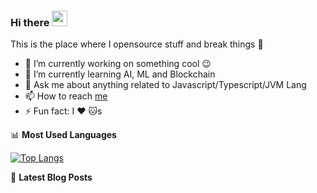 ### Hi there <a href="https://www.gautamkrishnar.com/"><img src="https://media.giphy.com/media/hvRJCLFzcasrR4ia7z/giphy.gif" width="25px"></a>
This is the place where I opensource stuff and break things :rofl:

- 🔭 I’m currently working on something cool :wink:
- 🌱 I’m currently learning AI, ML and Blockchain
- 💬 Ask me about anything related to Javascript/Typescript/JVM Lang
- 📫 How to reach [me](hsnok.nocell@gmail.com)
- ⚡ Fun fact: I :heart: :cat:s

📊 **Most Used Languages**

[![Top Langs](https://github-readme-stats.vercel.app/api/top-langs/?username=8432konia&hide_title=true&hide_border=true&langs_count=8)](https://github.com/anuraghazra/github-readme-stats)


📕 **Latest Blog Posts**
<!-- BLOG-POST-LIST:START -->
<!-- BLOG-POST-LIST:END -->
